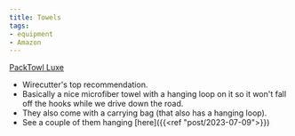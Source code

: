 ```yaml
---
title: Towels
tags:
- equipment
- Amazon
---
```

[PackTowl Luxe](https://www.amazon.com/dp/B07ML47P3B/ref=nosim?tag=ffwf0f-20)
- Wirecutter's top recommendation.
- Basically a nice microfiber towel with a hanging loop on it so it won't fall off the hooks while we drive down the road.
- They also come with a carrying bag (that also has a hanging loop).
- See a couple of them hanging [here]({{<ref "post/2023-07-09">}})
